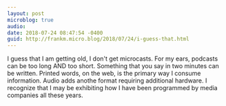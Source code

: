 ```yaml
---
layout: post
microblog: true
audio: 
date: 2018-07-24 08:47:54 -0400
guid: http://frankm.micro.blog/2018/07/24/i-guess-that.html
---
```

I guess that I am getting old, I don't get microcasts. For my ears, podcasts can be too long AND too short. Something that you say in two minutes can be written. Printed words, on the web, is the primary way I consume information. Audio adds anothe format requiring additional hardware. I recognize that I may be exhibiting how I have been programmed by media companies all these years.
